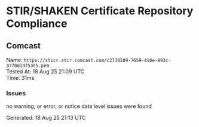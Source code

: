 # STIR/SHAKEN Certificate Repository Compliance

## Comcast

Name: `https://sticr.stir.comcast.com/c2730289-7659-410e-893c-3770d1d753e5.pem`\
Tested At: 18 Aug 25 21:09 UTC\
Time: 31ms

### Issues

no warning, or error, or notice date level issues were found

Generated: 18 Aug 25 21:13 UTC